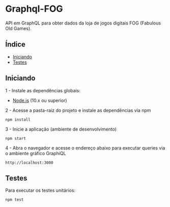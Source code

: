 # Graphql-FOG

API em GraphQL para obter dados da loja de jogos digitais FOG (Fabulous Old Games).

## Índice
* [Iniciando](#iniciando)
* [Testes](#testes)

## Iniciando
1 - Instale as dependências globais:

* [Node.js](https://nodejs.org) (10.x ou superior)

2 - Acesse a pasta-raiz do projeto e instale as dependências via npm
```
npm install
```

3 - Inicie a aplicação (ambiente de desenvolvimento)

```
npm start
```

4 - Abra o navegador e acesse o endereço abaixo para executar queries via o ambiente gráfico GraphiQL

```
http://localhost:3000
```

## Testes

Para executar os testes unitários:

```
npm test
```
